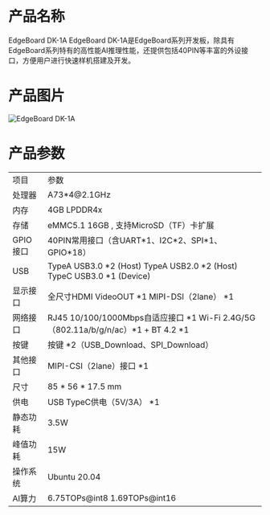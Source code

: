 # 产品名称

EdgeBoard DK-1A
EdgeBoard DK-1A是EdgeBoard系列开发板，除具有EdgeBoard系列特有的高性能AI推理性能，还提供包括40PIN等丰富的外设接口，方便用户进行快速样机搭建及开发。

# 产品图片

![EdgeBoard DK-1A](./images/EdgeBoard_DK-1A.jpg)

# 产品参数

<table>
    <tr>
        <td>项目</td>
        <td>参数</td>
    </tr>
    <tr>
        <td>处理器</td>
        <td>A73*4@2.1GHz</td>
    </tr>
    <tr>
        <td>内存</td>
        <td>4GB LPDDR4x</td>
    </tr>
    <tr>
        <td>存储</td>
        <td>eMMC5.1 16GB , 支持MicroSD（TF）卡扩展</td>
    </tr>
    <tr>
        <td>GPIO接口</td>
        <td>40PIN常用接口（含UART*1、I2C*2、SPI*1、GPIO*18）</td>
    </tr>
    <tr>
        <td>USB</td>
        <td>TypeA USB3.0 *2 (Host)
        TypeA USB2.0 *2 (Host)
        TypeC USB3.0 *1 (Device)
        </td>
    </tr>
    <tr>
        <td>显示接口</td>
        <td>全尺寸HDMI VideoOUT *1
        MIPI-DSI（2lane） *1
        </td>
    </tr>
    <tr>
        <td>网络接口</td>
        <td>RJ45 10/100/1000Mbps自适应接口 *1 Wi-Fi 2.4G/5G（802.11a/b/g/n/ac）*1 + BT 4.2 *1
        </td>
    </tr>
    <tr>
        <td>按键</td>
        <td>按键 *2（USB_Download、SPI_Download）
        </td>
    </tr>
    <tr>
        <td>其他接口</td>
        <td>MIPI-CSI（2lane）接口 *1
        </td>
    </tr>
    <tr>
        <td>尺寸</td>
        <td>85 * 56 * 17.5 mm
        </td>
    </tr>
    <tr>
        <td>供电</td>
        <td>USB TypeC供电（5V/3A） *1
    </td>
    </tr>
    <tr>
        <td>静态功耗</td>
        <td>3.5W</td>
    </tr>
    <tr>
        <td>峰值功耗</td>
        <td>15W</td>
    </tr>
    <tr>
        <td>操作系统</td>
        <td>Ubuntu 20.04</td>
    </tr>
    <tr>
        <td>AI算力</td>
        <td>6.75TOPs@int8 1.69TOPs@int16</td>
    </tr>
</table>
